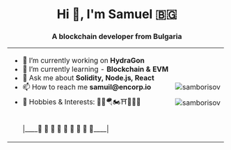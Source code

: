 <h1 align="center">Hi 👋, I'm Samuel <span>🇧🇬</span></h1>
<h3 align="center">A blockchain developer from Bulgaria</h3>
<table align="center">
  <tr>
    <td>
      <ul>
        <li>🔭 I’m currently working on <strong>HydraGon</strong></li>
        <li>🌱 I’m currently learning - <strong>Blockchain & EVM</strong></li>
        <li>💬 Ask me about <strong>Solidity, Node.js, React</strong></li>
        <li>📫 How to reach me <strong>samuil@encorp.io</strong></li>
        <li>🎡 Hobbies & Interests: 🥁🤿🪂🏍⛩🤺🏊‍♂️</li>
        <br>
              <p>|____🌳 🪷 🪺 🪷 🪺 🪷 🪺 🪷 🌳____|</p>
      </ul>
    </td>
    <td>
      <div>
        <p><img align="center" src="https://github-readme-stats.vercel.app/api/top-langs?username=samborisov&show_icons=true&locale=en&layout=compact&theme=dark" alt="samborisov" /></p>
        <p align="right"> <img src="https://komarev.com/ghpvc/?username=samborisov&label=Profile%20views&color=0e75b6&style=flat" alt="samborisov" /> </p>
      </div>
    </td>
  </tr>
</table>



<!--
**SamBorisov/SamBorisov** is a ✨ _special_ ✨ repository because its `README.md` (this file) appears on your GitHub profile.

Here are some ideas to get you started:

- 🔭 I’m currently working on ...
- 🌱 I’m currently learning ...
- 👯 I’m looking to collaborate on ...
- 🤔 I’m looking for help with ...
- 💬 Ask me about ...
- 📫 How to reach me: ...
- 😄 Pronouns: ...
- ⚡ Fun fact: ...
-->
